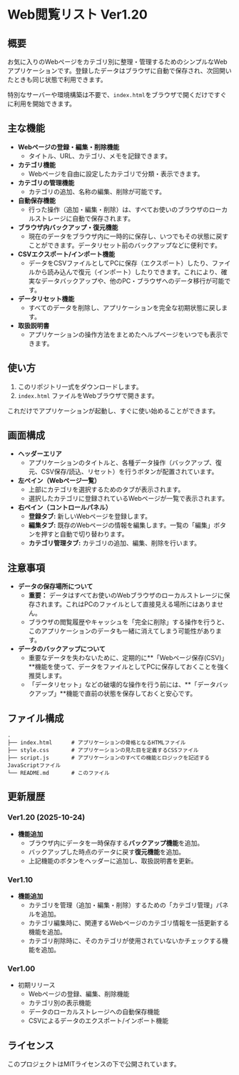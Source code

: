 # Web閲覧リスト Ver1.20

## 概要

お気に入りのWebページをカテゴリ別に整理・管理するためのシンプルなWebアプリケーションです。登録したデータはブラウザに自動で保存され、次回開いたときも同じ状態で利用できます。

特別なサーバーや環境構築は不要で、`index.html`をブラウザで開くだけですぐに利用を開始できます。

## 主な機能

- **Webページの登録・編集・削除機能**
  - タイトル、URL、カテゴリ、メモを記録できます。
- **カテゴリ機能**
  - Webページを自由に設定したカテゴリで分類・表示できます。
- **カテゴリの管理機能**
  - カテゴリの追加、名称の編集、削除が可能です。
- **自動保存機能**
  - 行った操作（追加・編集・削除）は、すべてお使いのブラウザのローカルストレージに自動で保存されます。
- **ブラウザ内バックアップ・復元機能**
  - 現在のデータをブラウザ内に一時的に保存し、いつでもその状態に戻すことができます。データリセット前のバックアップなどに便利です。
- **CSVエクスポート/インポート機能**
  - データをCSVファイルとしてPCに保存（エクスポート）したり、ファイルから読み込んで復元（インポート）したりできます。これにより、確実なデータバックアップや、他のPC・ブラウザへのデータ移行が可能です。
- **データリセット機能**
  - すべてのデータを削除し、アプリケーションを完全な初期状態に戻します。
- **取扱説明書**
  - アプリケーションの操作方法をまとめたヘルプページをいつでも表示できます。

## 使い方

1.  このリポジトリ一式をダウンロードします。
2.  `index.html` ファイルをWebブラウザで開きます。

これだけでアプリケーションが起動し、すぐに使い始めることができます。

## 画面構成

- **ヘッダーエリア**
  - アプリケーションのタイトルと、各種データ操作（バックアップ、復元、CSV保存/読込、リセット）を行うボタンが配置されています。
- **左ペイン（Webページ一覧）**
  - 上部にカテゴリを選択するためのタブが表示されます。
  - 選択したカテゴリに登録されているWebページが一覧で表示されます。
- **右ペイン（コントロールパネル）**
  - **登録タブ:** 新しいWebページを登録します。
  - **編集タブ:** 既存のWebページの情報を編集します。一覧の「編集」ボタンを押すと自動で切り替わります。
  - **カテゴリ管理タブ:** カテゴリの追加、編集、削除を行います。

## 注意事項

- **データの保存場所について**
  - **重要：** データはすべてお使いのWebブラウザのローカルストレージに保存されます。これはPCのファイルとして直接見える場所にはありません。
  - ブラウザの閲覧履歴やキャッシュを「完全に削除」する操作を行うと、このアプリケーションのデータも一緒に消えてしまう可能性があります。
- **データのバックアップについて**
  - 重要なデータを失わないために、定期的に**「Webページ保存(CSV)」**機能を使って、データをファイルとしてPCに保存しておくことを強く推奨します。
  - 「データリセット」などの破壊的な操作を行う前には、**「データバックアップ」**機能で直前の状態を保存しておくと安心です。

## ファイル構成

```
.
├── index.html      # アプリケーションの骨格となるHTMLファイル
├── style.css       # アプリケーションの見た目を定義するCSSファイル
├── script.js       # アプリケーションのすべての機能とロジックを記述するJavaScriptファイル
└── README.md       # このファイル
```

## 更新履歴

### Ver1.20 (2025-10-24)
- **機能追加**
  - ブラウザ内にデータを一時保存する**バックアップ機能**を追加。
  - バックアップした時点のデータに戻す**復元機能**を追加。
  - 上記機能のボタンをヘッダーに追加し、取扱説明書を更新。

### Ver1.10
- **機能追加**
  - カテゴリを管理（追加・編集・削除）するための「カテゴリ管理」パネルを追加。
  - カテゴリ編集時に、関連するWebページのカテゴリ情報を一括更新する機能を追加。
  - カテゴリ削除時に、そのカテゴリが使用されていないかチェックする機能を追加。

### Ver1.00
- 初期リリース
  - Webページの登録、編集、削除機能
  - カテゴリ別の表示機能
  - データのローカルストレージへの自動保存機能
  - CSVによるデータのエクスポート/インポート機能

## ライセンス

このプロジェクトはMITライセンスの下で公開されています。